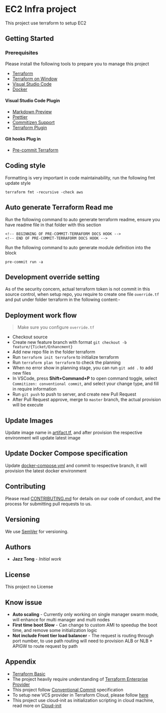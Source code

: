 # EC2 Infra project

This project use terraform to setup EC2

## Getting Started

### Prerequisites

Please install the following tools to prepare you to manage this project

- [Terraform](https://brewinstall.org/install-terraform-on-mac-with-brew/)
- [Terraform on Window](https://computingforgeeks.com/install-and-use-terraform-on-windows/)
- [Visual Studio Code](https://code.visualstudio.com/)
- [Docker](https://docs.docker.com/install/)

#### Visual Studio Code Plugin

- [Markdown Preview](https://marketplace.visualstudio.com/items?itemName=shd101wyy.markdown-preview-enhanced)
- [Prettier](https://marketplace.visualstudio.com/items?itemName=esbenp.prettier-vscode)
- [Commitizen Support](https://marketplace.visualstudio.com/items?itemName=KnisterPeter.vscode-commitizen)
- [Terraform Plugin](https://marketplace.visualstudio.com/items?itemName=mauve.terraform)

#### Git hooks Plug in

- [Pre-commit Terraform](https://github.com/antonbabenko/pre-commit-terraform)

## Coding style

Formatting is very important in code maintainability, run the following fmt update style

```
terraform fmt -recursive -check aws
```

## Auto generate Terraform Read me

Run the following command to auto generate terraform readme, ensure you have readme file in that folder with this section

```
<!-- BEGINNING OF PRE-COMMIT-TERRAFORM DOCS HOOK -->
<!-- END OF PRE-COMMIT-TERRAFORM DOCS HOOK -->
```

Run the following command to auto generate module definition into the block

```
pre-commit run -a
```

## Development override setting

As of the security concern, actual terraform token is not commit in this source control, when setup repo, you require to create one file `override.tf` and put under folder terraform in the following content:-

## Deployment work flow

> Make sure you configure `override.tf`

- Checkout source
- Create new feature branch with format `git checkout -b feature/{Ticket/Enhancment}`
- Add new repo file in the folder terraform
- Run `terraform init terraform` to initialize terraform
- Run `terraform plan terraform` to check the planning
- When no error show in planning stage, you can run `git add .` to add new files
- In VSCode, press **Shift+Command+P** to open command toggle, select `Commitizen: conventional commit`, and select your change type, and fill in require information
- Run `git push` to push to server, and create new Pull Request
- After Pull Request approve, merge to `master` branch, the actual provision will be execute

## Update Images

Update image name in [artifact.tf](main/artifact.tf), and after provision the respective environment will update latest image

## Update Docker Compose specification

Update [docker-compose.yml](docker-compose.yml) and commit to respective branch, it will provision the latest docker environment

## Contributing

Please read [CONTRIBUTING.md](https://gist.github.com/PurpleBooth/b24679402957c63ec426) for details on our code of conduct, and the process for submitting pull requests to us.

## Versioning

We use [SemVer](http://semver.org/) for versioning.

## Authors

- **Jazz Tong** - _Initial work_

## License

This project no License

## Know issue

- **Auto scaling** - Currently only working on single manager swarm mode, will enhance for multi manager and multi nodes
- **First time boot Slow** - Can change to custom AMI to speedup the boot time, and remove some initialization logic
- **Not include Front tier load balancer** - The request is routing through port number, to use path routing will need to provision ALB or NLB + APIGW to route request by path

## Appendix

- [Terraform Basic](https://www.terraform.io/intro/index.html)
- The project heavily require understanding of [Terraform Enterprise Provider](https://www.terraform.io/docs/providers/tfe/index.html)
- This project follow [Conventional Commit](https://www.conventionalcommits.org/en/v1.0.0/) specification
- To setup new VCS provider in Terraform Cloud, please follow [here](https://www.terraform.io/docs/cloud/vcs/bitbucket-cloud.html)
- This project use cloud-init as initialization scripting in cloud machine, read more on [Cloud-init](https://cloudinit.readthedocs.io/en/latest/)
